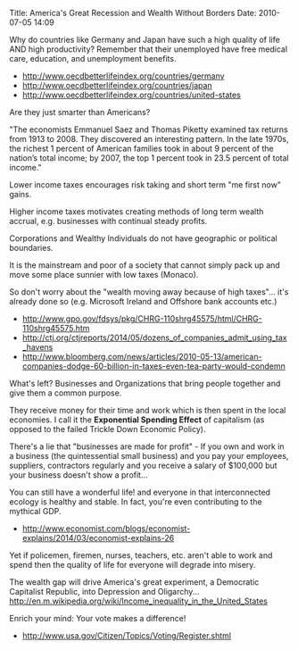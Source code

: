 Title: America's Great Recession and Wealth Without Borders
Date: 2010-07-05 14:09


Why do countries like Germany and Japan have such a high quality of life AND high productivity? 
Remember that their unemployed have free medical care, education, and unemployment benefits.

- <http://www.oecdbetterlifeindex.org/countries/germany>
- <http://www.oecdbetterlifeindex.org/countries/japan>
- <http://www.oecdbetterlifeindex.org/countries/united-states>

Are they just smarter than Americans?

"The economists Emmanuel Saez and Thomas Piketty examined tax returns from 1913 to 2008. They discovered an interesting pattern. In the late 1970s, the richest 1 percent of American families took in about 9 percent of the nation’s total income; by 2007, the top 1 percent took in 23.5 percent of total income."

Lower income taxes encourages risk taking and short term "me first now" gains.

Higher income taxes motivates creating methods of long term wealth accrual, e.g. businesses with continual steady profits.

Corporations and Wealthy Individuals do not have geographic or political boundaries. 

It is the mainstream and poor of a society that cannot simply pack up and move some place sunnier with low taxes (Monaco). 

So don't worry about the "wealth moving away because of high taxes"... it's already done so (e.g. Microsoft Ireland and Offshore bank accounts etc.)

- <http://www.gpo.gov/fdsys/pkg/CHRG-110shrg45575/html/CHRG-110shrg45575.htm>
- <http://ctj.org/ctjreports/2014/05/dozens_of_companies_admit_using_tax_havens>
- <http://www.bloomberg.com/news/articles/2010-05-13/american-companies-dodge-60-billion-in-taxes-even-tea-party-would-condemn>

What's left? Businesses and Organizations that bring people together and give them a common purpose. 

They receive money for their time and work which is then spent in the local economies.  I call it the **Exponential Spending Effect** of capitalism (as opposed to the failed Trickle Down Economic
Policy).

There's a lie that "businesses are made for profit" - If you own and work in a business (the quintessential small business) and you pay your employees, suppliers, contractors regularly and you receive a salary of $100,000 but your business doesn't show a profit... 

You can still have a wonderful life! and everyone in that interconnected ecology is healthy and stable. In fact, you're even contributing to the mythical GDP.

- <http://www.economist.com/blogs/economist-explains/2014/03/economist-explains-26>

Yet if policemen, firemen, nurses, teachers, etc. aren't able to work and spend then the quality of life for everyone will degrade into misery. 

The wealth gap will drive America's great experiment, a Democratic Capitalist Republic, into Depression and Oligarchy... <http://en.m.wikipedia.org/wiki/Income_inequality_in_the_United_States>

Enrich your mind: Your vote makes a difference!

- <http://www.usa.gov/Citizen/Topics/Voting/Register.shtml>
